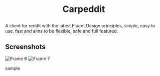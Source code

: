 # <p align="center">Carpeddit</p>
A client for reddit with the latest Fluent Design principles, simple, easy to use, fast and aims to be flexible, safe and full featured.

## Screenshots
![Frame 6](https://user-images.githubusercontent.com/81253203/170241545-5b28b0e2-ba3a-4232-bfe3-0b18f43d48a0.png)
![Frame 7](https://user-images.githubusercontent.com/81253203/170241795-812003bd-f05e-421f-a3f5-5b36279e19a9.png)

sample
